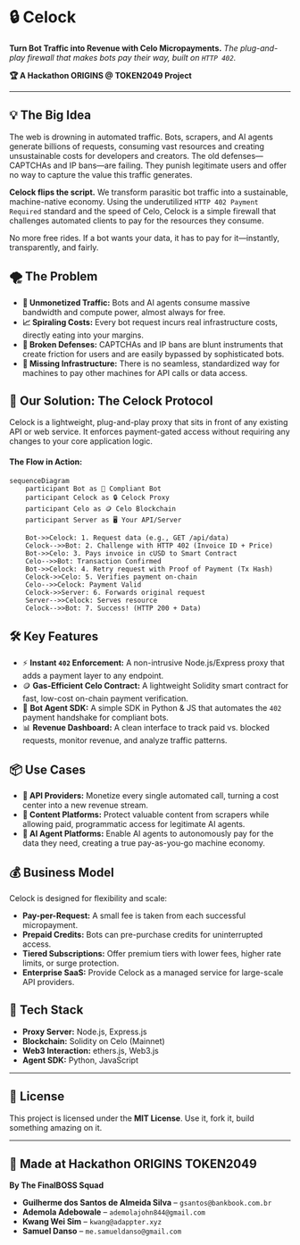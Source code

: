# 🔒 Celock

**Turn Bot Traffic into Revenue with Celo Micropayments.** *The plug-and-play firewall that makes bots pay their way, built on `HTTP 402`.*

**🏆 A Hackathon ORIGINS @ TOKEN2049 Project**

-----

## 💡 The Big Idea

The web is drowning in automated traffic. Bots, scrapers, and AI agents generate billions of requests, consuming vast resources and creating unsustainable costs for developers and creators. The old defenses—CAPTCHAs and IP bans—are failing. They punish legitimate users and offer no way to capture the value this traffic generates.

**Celock flips the script.** We transform parasitic bot traffic into a sustainable, machine-native economy. Using the underutilized `HTTP 402 Payment Required` standard and the speed of Celo, Celock is a simple firewall that challenges automated clients to pay for the resources they consume.

No more free rides. If a bot wants your data, it has to pay for it—instantly, transparently, and fairly.



## 🌪️ The Problem

  - **💸 Unmonetized Traffic:** Bots and AI agents consume massive bandwidth and compute power, almost always for free.
  - **📈 Spiraling Costs:** Every bot request incurs real infrastructure costs, directly eating into your margins.
  - **🚫 Broken Defenses:** CAPTCHAs and IP bans are blunt instruments that create friction for users and are easily bypassed by sophisticated bots.
  - **🌉 Missing Infrastructure:** There is no seamless, standardized way for machines to pay other machines for API calls or data access.



## 🚀 Our Solution: The Celock Protocol

Celock is a lightweight, plug-and-play proxy that sits in front of any existing API or web service. It enforces payment-gated access without requiring any changes to your core application logic.

#### The Flow in Action:

```mermaid
sequenceDiagram
    participant Bot as 🤖 Compliant Bot
    participant Celock as 🔒 Celock Proxy
    participant Celo as 🪙 Celo Blockchain
    participant Server as 🖥️ Your API/Server

    Bot->>Celock: 1. Request data (e.g., GET /api/data)
    Celock-->>Bot: 2. Challenge with HTTP 402 (Invoice ID + Price)
    Bot->>Celo: 3. Pays invoice in cUSD to Smart Contract
    Celo-->>Bot: Transaction Confirmed
    Bot->>Celock: 4. Retry request with Proof of Payment (Tx Hash)
    Celock->>Celo: 5. Verifies payment on-chain
    Celo-->>Celock: Payment Valid
    Celock->>Server: 6. Forwards original request
    Server-->>Celock: Serves resource
    Celock-->>Bot: 7. Success! (HTTP 200 + Data)
```



## 🛠️ Key Features

  - ⚡ **Instant `402` Enforcement:** A non-intrusive Node.js/Express proxy that adds a payment layer to any endpoint.
  - 🪙 **Gas-Efficient Celo Contract:** A lightweight Solidity smart contract for fast, low-cost on-chain payment verification.
  - 🤖 **Bot Agent SDK:** A simple SDK in Python & JS that automates the `402` payment handshake for compliant bots.
  - 📊 **Revenue Dashboard:** A clean interface to track paid vs. blocked requests, monitor revenue, and analyze traffic patterns.



## 📦 Use Cases

  - **🤖 API Providers:** Monetize every single automated call, turning a cost center into a new revenue stream.
  - **📰 Content Platforms:** Protect valuable content from scrapers while allowing paid, programmatic access for legitimate AI agents.
  - **🧠 AI Agent Platforms:** Enable AI agents to autonomously pay for the data they need, creating a true pay-as-you-go machine economy.

## 💰 Business Model

Celock is designed for flexibility and scale:

  - **Pay-per-Request:** A small fee is taken from each successful micropayment.
  - **Prepaid Credits:** Bots can pre-purchase credits for uninterrupted access.
  - **Tiered Subscriptions:** Offer premium tiers with lower fees, higher rate limits, or surge protection.
  - **Enterprise SaaS:** Provide Celock as a managed service for large-scale API providers.

## 🧠 Tech Stack

  - **Proxy Server:** Node.js, Express.js
  - **Blockchain:** Solidity on Celo (Mainnet)
  - **Web3 Interaction:** ethers.js, Web3.js
  - **Agent SDK:** Python, JavaScript


-----

## 🧾 License

This project is licensed under the **MIT License**. Use it, fork it, build something amazing on it.

-----

## 🧠 Made at Hackathon ORIGINS TOKEN2049

**By The FinalBOSS Squad**

  - **Guilherme dos Santos de Almeida Silva** – `gsantos@bankbook.com.br`
  - **Ademola Adebowale** – `ademolajohn844@gmail.com`
  - **Kwang Wei Sim** – `kwang@adappter.xyz`
  - **Samuel Danso** – `me.samueldanso@gmail.com`
